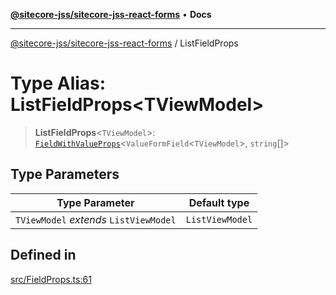 [**@sitecore-jss/sitecore-jss-react-forms**](../README.md) • **Docs**

***

[@sitecore-jss/sitecore-jss-react-forms](../README.md) / ListFieldProps

# Type Alias: ListFieldProps\<TViewModel\>

> **ListFieldProps**\<`TViewModel`\>: [`FieldWithValueProps`](../interfaces/FieldWithValueProps.md)\<`ValueFormField`\<`TViewModel`\>, `string`[]\>

## Type Parameters

| Type Parameter | Default type |
| ------ | ------ |
| `TViewModel` *extends* `ListViewModel` | `ListViewModel` |

## Defined in

[src/FieldProps.ts:61](https://github.com/Sitecore/jss/blob/ae6f916d439f946bec091261304f83eefbcedd38/packages/sitecore-jss-react-forms/src/FieldProps.ts#L61)
